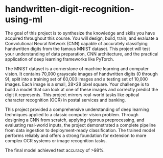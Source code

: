 # handwritten-digit-recognition-using-ml
The goal of this project is to synthesize the knowledge and skills you have acquired throughout this
course. You will design, build, train, and evaluate a Convolutional Neural Network (CNN)
capable of accurately classifying handwritten digits from the famous MNIST dataset. This project
will test your understanding of data preparation, CNN architecture, and the practical application
of deep learning frameworks like PyTorch.

The MNIST dataset is a cornerstone of machine learning and computer vision. It contains 70,000
grayscale images of handwritten digits (0 through 9), split into a training set of 60,000 images
and a testing set of 10,000 images. Each image is a small, 28×28 pixel square. Your challenge is
to build a model that can look at one of these images and correctly predict the digit it represents.
This project mirrors real-world tasks like optical character recognition (OCR) in postal services
and banking.

This project provided a comprehensive understanding of deep learning techniques applied to a classic computer vision problem. Through designing a CNN from scratch, applying rigorous preprocessing, and evaluating real-world inputs, the project demonstrated a complete pipeline from data ingestion to deployment-ready classification. The trained model performs reliably and offers a strong foundation for extension to more complex OCR systems or image recognition tasks.

The final model achieved test accuracy of >98%. 
